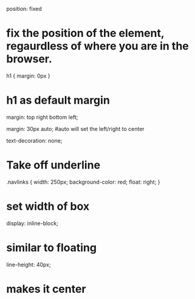 position: fixed
# fix the position of the element, regaurdless of where you are in the browser.

h1 {
  margin: 0px
}

# h1 as default margin
margin: top right bottom left;


margin: 30px auto;
#auto will set the left/right to center


text-decoration: none;
# Take off underline


.navlinks {
  width: 250px;
  background-color: red;
  float: right;
}
# set width of box



display: inline-block;
# similar to floating


line-height: 40px;
# makes it center
